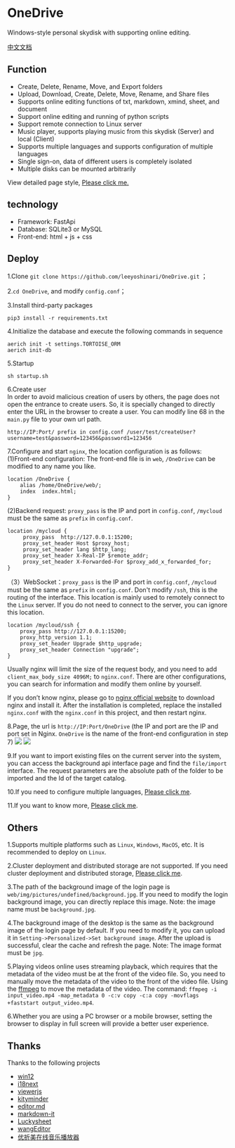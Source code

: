 # OneDrive
Windows-style personal skydisk with supporting online editing.

[中文文档](https://github.com/leeyoshinari/OneDrive/blob/main/README_zh.md)

## Function
- Create, Delete, Rename, Move, and Export folders
- Upload, Download, Create, Delete, Move, Rename, and Share files
- Supports online editing functions of txt, markdown, xmind, sheet, and document
- Support online editing and running of python scripts
- Support remote connection to Linux server
- Music player, supports playing music from this skydisk (Server) and local (Client)
- Supports multiple languages and supports configuration of multiple languages
- Single sign-on, data of different users is completely isolated
- Multiple disks can be mounted arbitrarily

View detailed page style, [Please click me.](https://github.com/leeyoshinari/OneDrive/blob/main/web/detail.md)

## technology
- Framework: FastApi
- Database: SQLite3 or MySQL
- Front-end: html + js + css

## Deploy
1.Clone `git clone https://github.com/leeyoshinari/OneDrive.git` ；

2.`cd OneDrive`, and modify `config.conf`；

3.Install third-party packages
```shell script
pip3 install -r requirements.txt
```

4.Initialize the database and execute the following commands in sequence
```shell script
aerich init -t settings.TORTOISE_ORM
aerich init-db
```

5.Startup
```shell script
sh startup.sh
```

6.Create user<br>
In order to avoid malicious creation of users by others, the page does not open the entrance to create users. So, it is specially changed to directly enter the URL in the browser to create a user. You can modify line 68 in the `main.py` file to your own url path.
```shell script
http://IP:Port/ prefix in config.conf /user/test/createUser?username=test&password=123456&password1=123456
```

7.Configure and start `nginx`, the location configuration is as follows:<br>
(1)Front-end configuration: The front-end file is in `web`, `/OneDrive` can be modified to any name you like.
```shell script
location /OneDrive {
    alias /home/OneDrive/web/;
    index  index.html;
}
```
(2)Backend request: `proxy_pass` is the IP and port in `config.conf`, `/mycloud` must be the same as `prefix` in `config.conf`.
```shell script
location /mycloud {
     proxy_pass  http://127.0.0.1:15200;
     proxy_set_header Host $proxy_host;
     proxy_set_header lang $http_lang;
     proxy_set_header X-Real-IP $remote_addr;
     proxy_set_header X-Forwarded-For $proxy_add_x_forwarded_for;
}
```
（3）WebSocket：`proxy_pass` is the IP and port in `config.conf`, `/mycloud` must be the same as `prefix` in `config.conf`. Don't modify `/ssh`, this is the routing of the interface. This location is mainly used to remotely connect to the `Linux` server. If you do not need to connect to the server, you can ignore this location.
```shell script
location /mycloud/ssh {
    proxy_pass http://127.0.0.1:15200;
    proxy_http_version 1.1;
    proxy_set_header Upgrade $http_upgrade;
    proxy_set_header Connection "upgrade";
}
```
Usually nginx will limit the size of the request body, and you need to add `client_max_body_size 4096M;` to `nginx.conf`. There are other configurations, you can search for information and modify them online by yourself.

If you don’t know nginx, please go to [nginx official website](http://nginx.org/en/download.html) to download nginx and install it. After the installation is completed, replace the installed `nginx.conf` with the `nginx.conf` in this project, and then restart nginx.

8.Page, the url is `http://IP:Port/OneDrive` (the IP and port are the IP and port set in Nginx. `OneDrive` is the name of the front-end configuration in step 7)
![](https://github.com/leeyoshinari/OneDrive/blob/main/web/img/pictures/login.jpg)
![](https://github.com/leeyoshinari/OneDrive/blob/main/web/img/pictures/home.jpg)

9.If you want to import existing files on the current server into the system, you can access the background api interface page and find the `file/import` interface. The request parameters are the absolute path of the folder to be imported and the Id of the target catalog.

10.If you need to configure multiple languages, [Please click me](https://github.com/leeyoshinari/OneDrive/blob/main/web/detail.md).

11.If you want to know more, [Please click me](https://github.com/leeyoshinari/OneDrive/blob/main/web/detail.md).

## Others
1.Supports multiple platforms such as `Linux`, `Windows`, `MacOS`, etc. It is recommended to deploy on `Linux`.

2.Cluster deployment and distributed storage are not supported. If you need cluster deployment and distributed storage, [Please click me](https://github.com/leeyoshinari/mycloud).

3.The path of the background image of the login page is `web/img/pictures/undefined/background.jpg`. If you need to modify the login background image, you can directly replace this image. Note: the image name must be `background.jpg`.

4.The background image of the desktop is the same as the background image of the login page by default. If you need to modify it, you can upload it in `Setting->Personalized->Set background image`. After the upload is successful, clear the cache and refresh the page. Note: The image format must be `jpg`.

5.Playing videos online uses streaming playback, which requires that the metadata of the video must be at the front of the video file. So, you need to manually move the metadata of the video to the front of the video file. Using the [ffmpeg](https://github.com/BtbN/FFmpeg-Builds/releases) to move the metadata of the video. The command: `ffmpeg -i input_video.mp4 -map_metadata 0 -c:v copy -c:a copy -movflags +faststart output_video.mp4`.

6.Whether you are using a PC browser or a mobile browser, setting the browser to display in full screen will provide a better user experience.

## Thanks
Thanks to the following projects
- [win12](https://github.com/tjy-gitnub/win12)
- [i18next](https://github.com/i18next/i18next)
- [viewerjs](https://github.com/fengyuanchen/viewerjs)
- [kityminder](https://github.com/fex-team/kityminder)
- [editor.md](https://github.com/pandao/editor.md)
- [markdown-it](https://github.com/markdown-it/markdown-it)
- [Luckysheet](https://github.com/dream-num/Luckysheet)
- [wangEditor](https://github.com/wangeditor-team/wangEditor)
- [优折美在线音乐播放器](https://m.uzz.me)
